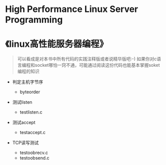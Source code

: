 # High Performance Linux Server Programming
# 《linux高性能服务器编程》

> 可以看成是对本书中所有代码的实践注释版或者说精华版吧:-)
> 如果你对c语言编程和socket哪怕一窍不通，可能通过阅读这份代码也能基本掌握soket编程的知识

* 判定主机字节序
	- byteorder

* 测试listen
	- testlisten.c

* 测试accept
	- testaccept.c
	
* TCP读写测试
	- testoobrecv.c
	- testoobsend.c
